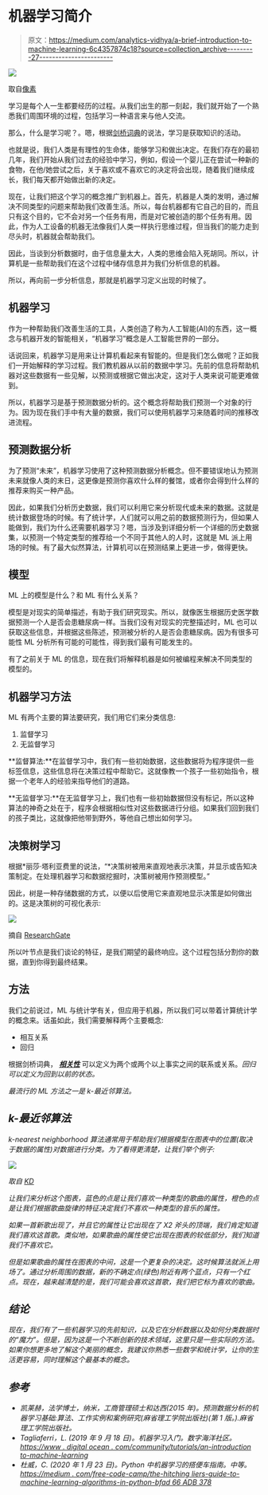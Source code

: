 # 机器学习简介

> 原文：<https://medium.com/analytics-vidhya/a-brief-introduction-to-machine-learning-6c4357874c18?source=collection_archive---------27----------------------->

![](img/75c1b610f510dfcbde3eccdcee2a4f30.png)

取自[像素](https://www.pexels.com/es-es/foto/aprendiendo-aprendizaje-aprendizaje-automatico-arte-355948/)

学习是每个人一生都要经历的过程。从我们出生的那一刻起，我们就开始了一个熟悉我们周围环境的过程，包括学习一种语言来与他人交流。

那么，什么是学习呢？。嗯，根据[剑桥词典](https://dictionary.cambridge.org/dictionary/english/learning)的说法，学习是获取知识的活动。

也就是说，我们人类是有理性的生命体，能够学习和做出决定。在我们存在的最初几年，我们开始从我们过去的经验中学习，例如，假设一个婴儿正在尝试一种新的食物，在他/她尝试之后，关于喜欢或不喜欢它的决定将会出现，随着我们继续成长，我们每天都开始做出新的决定。

现在，让我们把这个学习的概念推广到机器上。首先，机器是人类的发明，通过解决不同类型的问题来帮助我们改善生活。所以，每台机器都有它自己的目的，而且只有这个目的，它不会对另一个任务有用，而是对它被创造的那个任务有用。因此，作为人工设备的机器无法像我们人类一样执行思维过程，但当我们的能力走到尽头时，机器就会帮助我们。

因此，当谈到分析数据时，由于信息量太大，人类的思维会陷入死胡同。所以，计算机是一些帮助我们在这个过程中储存信息并为我们分析信息的机器。

所以，再向前一步分析信息，那就是机器学习定义出现的时候了。

## 机器学习

作为一种帮助我们改善生活的工具，人类创造了称为人工智能(AI)的东西，这一概念与机器开发的智能相关，“机器学习”概念是人工智能世界的一部分。

话说回来，机器学习是用来让计算机看起来有智能的。但是我们怎么做呢？正如我们一开始解释的学习过程。我们教机器从以前的数据中学习。先前的信息将帮助机器对这些数据有一些见解，以预测或根据它做出决定，这对于人类来说可能更难做到。

所以，机器学习是基于预测数据分析的。这个概念将帮助我们预测一个对象的行为。因为现在我们手中有大量的数据，我们可以使用机器学习来随着时间的推移改进流程。

## 预测数据分析

为了预测“未来”，机器学习使用了这种预测数据分析概念。但不要错误地认为预测未来就像人类的末日，这更像是预测你喜欢什么样的餐馆，或者你会得到什么样的推荐来购买一种产品。

因此，如果我们分析历史数据，我们可以利用它来分析现代或未来的数据。这就是统计数据登场的时候。有了统计学，人们就可以用之前的数据预测行为，但如果人能做到，我们为什么还需要机器学习？嗯，当涉及到详细分析一个详细的历史数据集，以预测一个特定类型的推荐给一个不同于其他人的人时，这就是 ML 派上用场的时候。有了最大似然算法，计算机可以在预测结果上更进一步，做得更快。

## 模型

ML 上的模型是什么？和 ML 有什么关系？

模型是对现实的简单描述，有助于我们研究现实。所以，就像医生根据历史医学数据预测一个人是否会患糖尿病一样。当我们没有对现实的完整描述时，ML 也可以获取这些信息，并根据这些陈述，预测被分析的人是否会患糖尿病。因为有很多可能性 ML 分析所有可能的可能性，得到我们最有可能发生的。

有了之前关于 ML 的信息，现在我们将解释机器是如何被编程来解决不同类型的模型的。

## 机器学习方法

ML 有两个主要的算法要研究，我们用它们来分类信息:

1.  监督学习
2.  无监督学习

**监督算法:**在监督学习中，我们有一些初始数据，这些数据将为程序提供一些标签信息，这些信息将在决策过程中帮助它。这就像教一个孩子一些初始指令，根据一个老年人的经验来指导他们的道路。

**无监督学习:**在无监督学习上，我们也有一些初始数据但没有标记，所以这种算法的神奇之处在于，程序会根据相似性对这些数据进行分组。如果我们回到我们的孩子类比，这就像把他带到野外，等他自己想出如何学习。

## 决策树学习

根据*丽莎·塔利亚费里的说法，“*决策树被用来直观地表示决策，并显示或告知决策制定。在处理机器学习和数据挖掘时，决策树被用作预测模型。”

因此，树是一种存储数据的方式，以便以后使用它来直观地显示决策是如何做出的。这是决策树的可视化表示:

![](img/6fe87cae7d96ea7dc0a9059b1265f040.png)

摘自 [ResearchGate](https://www.researchgate.net/figure/Basic-structure-of-a-decision-tree-All-decision-trees-are-built-through-recursion_fig3_295860754)

所以叶节点是我们谈论的特征，是我们期望的最终响应。这个过程包括分割你的数据，直到你得到最终结果。

## 方法

我们之前说过，ML 与统计学有关，但应用于机器，所以我们可以带着计算统计学的概念来。话虽如此，我们需要解释两个主要概念:

*   相互关系
*   回归

根据剑桥词典， [***相关性***](https://dictionary.cambridge.org/es/diccionario/ingles/correlation) 可以定义为两个或两个以上事实之间的联系或关系。[](https://dictionary.cambridge.org/es/diccionario/ingles/regression)*回归可以定义为回到以前的状态。*

*最流行的 ML 方法之一是 k-最近邻算法。*

## *k-最近邻算法*

*k-nearest neighborhood 算法通常用于帮助我们根据模型在图表中的位置(取决于数据的属性)对数据进行分类。为了看得更清楚，让我们举个例子:*

*![](img/92143fa9bd6d24e5779db2d9996a19b3.png)*

*取自 [KD](https://www.kdnuggets.com/2017/09/rapidminer-k-nearest-neighbors-laziest-machine-learning-technique.html)*

*让我们来分析这个图表，蓝色的点是让我们喜欢一种类型的歌曲的属性，橙色的点是让我们根据歌曲旋律的特征决定我们不喜欢一种类型的音乐的属性。*

*如果一首新歌出现了，并且它的属性让它出现在了 X2 斧头的顶端，我们肯定知道我们喜欢这首歌。类似地，如果歌曲的属性使它出现在图表的较低部分，我们知道我们不喜欢它。*

*但是如果歌曲的属性在图表的中间，这是一个更复杂的决定。这时候算法就派上用场了。通过分析周围的数据，新的不确定点(绿色)附近有两个蓝点，只有一个红点。现在，越来越清楚的是，我们可能会喜欢这首歌，我们把它标为喜欢的歌曲。*

## *结论*

*现在，我们有了一些机器学习的先前知识，以及它在分析数据以及如何分类数据时的“魔力”。但是，因为这是一个不断创新的技术领域，这里只是一些实际的方法。如果你想更多地了解这个美丽的概念，我建议你熟悉一些数学和统计学，让你的生活更容易，同时理解这个最基本的概念。*

## *参考*

*   *凯莱赫，法学博士，纳米，工商管理硕士和达西(2015 年)。*预测数据分析的机器学习基础:算法、工作实例和案例研究(麻省理工学院出版社)*(第 1 版。).麻省理工学院出版社。*
*   *Tagliaferri，L. (2019 年 9 月 18 日)。*机器学习入门*。数字海洋社区。[https://www . digital ocean . com/community/tutorials/an-introduction to-machine-learning](https://www.digitalocean.com/community/tutorials/an-introduction-to-machine-learning)*
*   *杜威，C. (2020 年 1 月 23 日)。*Python 中机器学习的搭便车指南*。中等。[https://medium . com/free-code-camp/the-hitching liers-guide-to-machine-learning-algorithms-in-python-bfad 66 ADB 378](/free-code-camp/the-hitchhikers-guide-to-machine-learning-algorithms-in-python-bfad66adb378)*